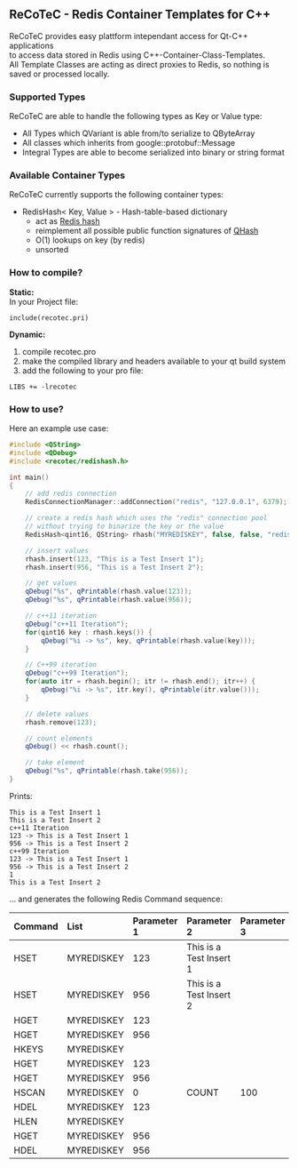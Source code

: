 ## ReCoTeC - Redis Container Templates for C++

ReCoTeC provides easy plattform intependant access for Qt-C++ applications   
to access data stored in Redis using C++\-Container-Class-Templates.   
All Template Classes are acting as direct proxies to Redis, so nothing is saved or processed locally.   

### Supported Types
ReCoTeC are able to handle the following types as Key or Value type:   
 - All Types which QVariant is able from/to serialize to QByteArray
 - All classes which inherits from google::protobuf::Message
 - Integral Types are able to become serialized into binary or string format

### Available Container Types
ReCoTeC currently supports the following container types:
 - RedisHash< Key, Value > - Hash-table-based dictionary
	 - act as [Redis hash][redis-hashes-explained]
	 - reimplement all possible public function signatures of [QHash][qhash-public-signature]
	 - O(1) lookups on key (by redis)
	 - unsorted

### How to compile?
**Static:**  
In your Project file:
```qmake
include(recotec.pri)
```
**Dynamic:**  
1. compile recotec.pro   
2. make the compiled library and headers available to your qt build system   
3. add the following to your pro file:   
```qmake
LIBS += -lrecotec
```
### How to use?
Here an example use case:
```c++
#include <QString>
#include <QDebug>
#include <recotec/redishash.h>

int main()
{
    // add redis connection
    RedisConnectionManager::addConnection("redis", "127.0.0.1", 6379);

    // create a redis hash which uses the "redis" connection pool
    // without trying to binarize the key or the value
    RedisHash<qint16, QString> rhash("MYREDISKEY", false, false, "redis");

    // insert values
    rhash.insert(123, "This is a Test Insert 1");
    rhash.insert(956, "This is a Test Insert 2");

    // get values
    qDebug("%s", qPrintable(rhash.value(123));
    qDebug("%s", qPrintable(rhash.value(956));

    // c++11 iteration
    qDebug("c++11 Iteration");
    for(qint16 key : rhash.keys()) {
        qDebug("%i -> %s", key, qPrintable(rhash.value(key)));
    }

    // C++99 iteration
    qDebug("c++99 Iteration");
    for(auto itr = rhash.begin(); itr != rhash.end(); itr++) {
        qDebug("%i -> %s", itr.key(), qPrintable(itr.value()));
    }

    // delete values
    rhash.remove(123);

    // count elements
    qDebug() << rhash.count();

    // take element
    qDebug("%s", qPrintable(rhash.take(956));
}
```
Prints:
```
This is a Test Insert 1
This is a Test Insert 2
c++11 Iteration
123 -> This is a Test Insert 1
956 -> This is a Test Insert 2
c++99 Iteration
123 -> This is a Test Insert 1
956 -> This is a Test Insert 2
1
This is a Test Insert 2
```

... and generates the following Redis Command sequence:

Command  | List | Parameter 1 | Parameter 2 | Parameter 3
:-------- | :------- | :--- | :--- | :---
HSET | MYREDISKEY | 123 | This is a Test Insert 1
HSET | MYREDISKEY | 956 | This is a Test Insert 2
HGET | MYREDISKEY | 123
HGET | MYREDISKEY | 956
HKEYS | MYREDISKEY | 
HGET | MYREDISKEY | 123
HGET | MYREDISKEY | 956
HSCAN | MYREDISKEY | 0 | COUNT | 100
HDEL | MYREDISKEY | 123
HLEN | MYREDISKEY | 
HGET | MYREDISKEY | 956
HDEL | MYREDISKEY | 956


[//]: # 

[redis-hashes-explained]: <http://redis.io/topics/data-types#hashes>
[qhash-public-signature]: <http://doc.qt.io/qt-5/qhash.html#public-functions>

